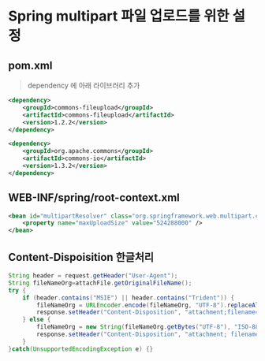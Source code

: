 # Spring multipart 파일 업로드를 위한 설정


## pom.xml
> dependency 에 아래 라이브러리 추가
``` xml
<dependency>
	<groupId>commons-fileupload</groupId>
	<artifactId>commons-fileupload</artifactId>
	<version>1.2.2</version>
</dependency>

<dependency>
	<groupId>org.apache.commons</groupId>
	<artifactId>commons-io</artifactId>
	<version>1.3.2</version>
</dependency>
```

## WEB-INF/spring/root-context.xml

``` xml
<bean id="multipartResolver" class="org.springframework.web.multipart.commons.CommonsMultipartResolver">
	<property name="maxUploadSize" value="524288000" />
</bean>
  ```

## Content-Dispoisition 한글처리
``` java
String header = request.getHeader("User-Agent");
String fileNameOrg=attachFile.getOriginalFileName();
try {
	if (header.contains("MSIE") || header.contains("Trident")) {
		fileNameOrg = URLEncoder.encode(fileNameOrg, "UTF-8").replaceAll("\\+", "%20");
		response.setHeader("Content-Disposition", "attachment;filename=" + fileNameOrg + ";");
	} else {
		fileNameOrg = new String(fileNameOrg.getBytes("UTF-8"), "ISO-8859-1");
		response.setHeader("Content-Disposition", "attachment; filename=\"" + fileNameOrg + "\"");
	}
}catch(UnsupportedEncodingException e) {}
```
